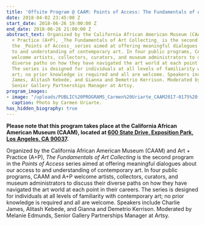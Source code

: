 ```yaml
---
title: 'Offsite Program @ CAAM: Points of Access: The Fundamentals of Art Collecting'
date: 2018-04-02 23:45:00 Z
start_date: 2018-06-26 19:00:00 Z
end_date: 2018-06-26 21:00:00 Z
abstract_text: Organized by the California African American Museum (CAAM) and Art
  + Practice (A+P), _The Fundamentals of Art Collecting_ is the second program in
  the _Points of Access_ series aimed at offering meaningful dialogues about our access
  to and understanding of contemporary art. In four public programs, CAAM and A+P
  welcome artists, collectors, curators, and museum administrators to discuss their
  diverse paths on how they have navigated the art world at each point in their careers.
  The series is designed for individuals at all levels of familiarity with contemporary
  art; no prior knowledge is required and all are welcome. Speakers include Charlie
  James, Alitash Kebede, and Gianna and Demetrio Kerrison. Moderated by Melanie Edmunds,
  Senior Gallery Partnerships Manager at Artsy.
program_images:
- image: "/uploads/PUBLIC%20PROGRAMS_Carmen%20Uriarte_CAAM2017-0175%20(1)%20copy.jpg.jpeg"
  caption: Photo by Carmen Uriarte.
has_hidden_biography: true
---
```


**Please note that this program takes place at the California African American Museum (CAAM), located at [600 State Drive, Exposition Park, Los Angeles, CA 90037](https://caamuseum.org/visit/hours-directions).**

Organized by the California African American Museum (CAAM) and Art + Practice (A+P), _The Fundamentals of Art Collecting_ is the second program in the _Points of Access_ series aimed at offering meaningful dialogues about our access to and understanding of contemporary art. In four public programs, CAAM and A+P welcome artists, collectors, curators, and museum administrators to discuss their diverse paths on how they have navigated the art world at each point in their careers. The series is designed for individuals at all levels of familiarity with contemporary art; no prior knowledge is required and all are welcome. Speakers include Charlie James, Alitash Kebede, and Gianna and Demetrio Kerrison. Moderated by Melanie Edmunds, Senior Gallery Partnerships Manager at Artsy.